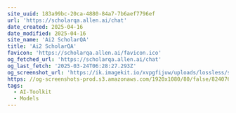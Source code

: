 ```yaml
---
site_uuid: 183a99bc-20ca-4880-84a7-7b6aef7796ef
url: 'https://scholarqa.allen.ai/chat'
date_created: 2025-04-16
date_modified: 2025-04-16
site_name: 'Ai2 ScholarQA'
title: 'Ai2 ScholarQA'
favicon: 'https://scholarqa.allen.ai/favicon.ico'
og_fetched_url: 'https://scholarqa.allen.ai/chat'
og_last_fetch: '2025-03-24T06:28:27.293Z'
og_screenshot_url: 'https://ik.imagekit.io/xvpgfijuw/uploads/lossless/screenshots/20250529_Ai2_Scholar_og_screenshot.jpeg'
https: //og-screenshots-prod.s3.amazonaws.com/1920x1080/80/false/824076535ffba317ed99c4b32da5162405b6cf82ecdd73be86302dffe5700b12.jpeg
tags:
  - AI-Toolkit
  - Models
---
```


